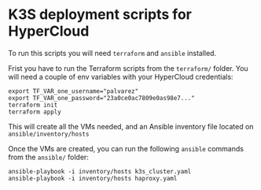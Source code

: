 # K3S deployment scripts for HyperCloud

To run this scripts you will need `terraform` and `ansible` installed.

Frist you have to run the Terraform scripts from the `terraform/` folder. You
will need a couple of env variables with your HyperCloud credentials:

    export TF_VAR_one_username="palvarez"
    export TF_VAR_one_password="23a0ce0ac7809e0as98e7..."
    terraform init
    terraform apply

This will create all the VMs needed, and an Ansible inventory file located on
`ansible/inventory/hosts`

Once the VMs are created, you can run the following `ansible` commands from
the `ansible/` folder:

    ansible-playbook -i inventory/hosts k3s_cluster.yaml
    ansible-playbook -i inventory/hosts haproxy.yaml
